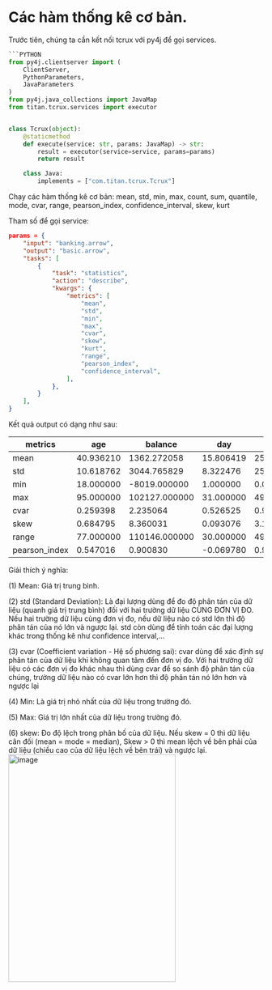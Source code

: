 # Các hàm thống kê cơ bản.

Trước tiên, chúng ta cần kết nối tcrux với py4j để gọi services.

```python
```PYTHON
from py4j.clientserver import (
    ClientServer,
    PythonParameters,
    JavaParameters
)
from py4j.java_collections import JavaMap
from titan.tcrux.services import executor


class Tcrux(object):
    @staticmethod
    def execute(service: str, params: JavaMap) -> str:
        result = executor(service=service, params=params)
        return result

    class Java:
        implements = ["com.titan.tcrux.Tcrux"]
```

Chạy các hàm thống kê cơ bản: mean, std, min, max, count, sum, quantile, mode, cvar, range, pearson_index, confidence_interval, skew, kurt

Tham số để gọi service:

```json
params = {
    "input": "banking.arrow",
    "output": "basic.arrow",
    "tasks": [
        {
            "task": "statistics",
            "action": "describe",
            "kwargs": {
                "metrics": [
                    "mean",
                    "std",
                    "min",
                    "max",
                    "cvar",
                    "skew",
                    "kurt",
                    "range",
                    "pearson_index",
                    "confidence_interval",
                ],
            },
        }
    ],
}
```

Kết quả output có dạng như sau:

| metrics        | age       | balance       | day       | duration     | campaign    | pdays       | previous    | year       |
|----------------|-----------|---------------|-----------|--------------|-------------|-------------|-------------|------------|
| mean           | 40.936210 | 1362.272058   | 15.806419 | 258.163080   | 2.763841    | 40.197828   | 0.580323    | 2010.444626 |
| std            | 10.618762 | 3044.765829   | 8.322476  | 257.527812   | 3.098021    | 100.128746  | 2.303441    | 0.602364    |
| min            | 18.000000 | -8019.000000  | 1.000000  | 0.000000     | 1.000000    | -1.000000   | 0.000000    | 2010.000000 |
| max            | 95.000000 | 102127.000000 | 31.000000 | 4918.000000  | 63.000000   | 871.000000  | 275.000000  | 2012.000000 |
| cvar           | 0.259398  | 2.235064      | 0.526525  | 0.997539     | 1.120912    | 2.490899    | 3.969237    | 0.000300    |
| skew           | 0.684795  | 8.360031      | 0.093076  | 3.144214     | 4.898488    | 2.615629    | 41.845066   | 1.008675    |
| range          | 77.000000 | 110146.000000 | 30.000000 | 4918.000000  | 62.000000   | 872.000000  | 275.000000  | 2.000000    |
| pearson_index  | 0.547016  | 0.900830      | -0.069780 | 0.910539     | 0.739673    | 1.234346    | 0.755813    | 2.214406    |

Giải thích ý nghĩa:

(1) Mean: Giá trị trung bình.

(2) std (Standard Deviation): Là đại lượng dùng để đo độ phân tán của dữ liệu (quanh giá trị trung bình) đối với hai trường dữ liệu CÙNG ĐƠN VỊ ĐO. Nếu hai trường dữ liệu cùng đơn vị đo, nếu dữ liệu nào có std lớn thì độ phân tán của nó lớn và ngược lại. std còn dùng để tính toán các đại lượng khác trong thống kê như confidence interval,...

(3) cvar (Coefficient variation - Hệ số phương sai): cvar dùng để xác định sự phân tán của dữ liệu khi không quan tâm đến đơn vị đo. Với hai trường dữ liệu có các đơn vị đo khác nhau thì dùng cvar để so sánh độ phân tán của chúng, trường dữ liệu nào có cvar lớn hơn thì độ phân tán nó lớn hơn và ngược lại

(4) Min: Là giá trị nhỏ nhất của dữ liệu trong trường đó.

(5) Max: Giá trị lớn nhất của dữ liệu trong trường đó.

(6) skew: Đo độ lệch trong phân bố của dữ liệu. Nếu skew = 0 thì dữ liệu cân đối (mean = mode = median), Skew > 0 thì mean lệch về bên phải của dữ liệu (chiều cao của dữ liệu lệch về bên trái) và ngược lại.
<img width="330" height="450" alt="image" src="https://github.com/user-attachments/assets/dddd15bd-bfff-4a36-a160-0781cbc14d35" />

